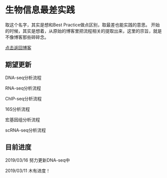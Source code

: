 # 生物信息最差实践

取这个名字，其实是想和Best Practice做点区别，取最差也能实践的意思。
开始的时候，其实是想着，从原始的博客里把流程相关的提取出来，这里的宗旨，就是不像博客那些碎碎念。

[点击返回博客](https://pzweuj.github.io)

## 期望更新

DNA-seq分析流程

RNA-seq分析流程

ChIP-seq分析流程

16S分析流程

宏基因组分析流程

scRNA-seq分析流程

## 目前进度

2019/03/16  努力更新DNA-seq中

2019/03/11  木有进度！

[^_^]:献给前景
